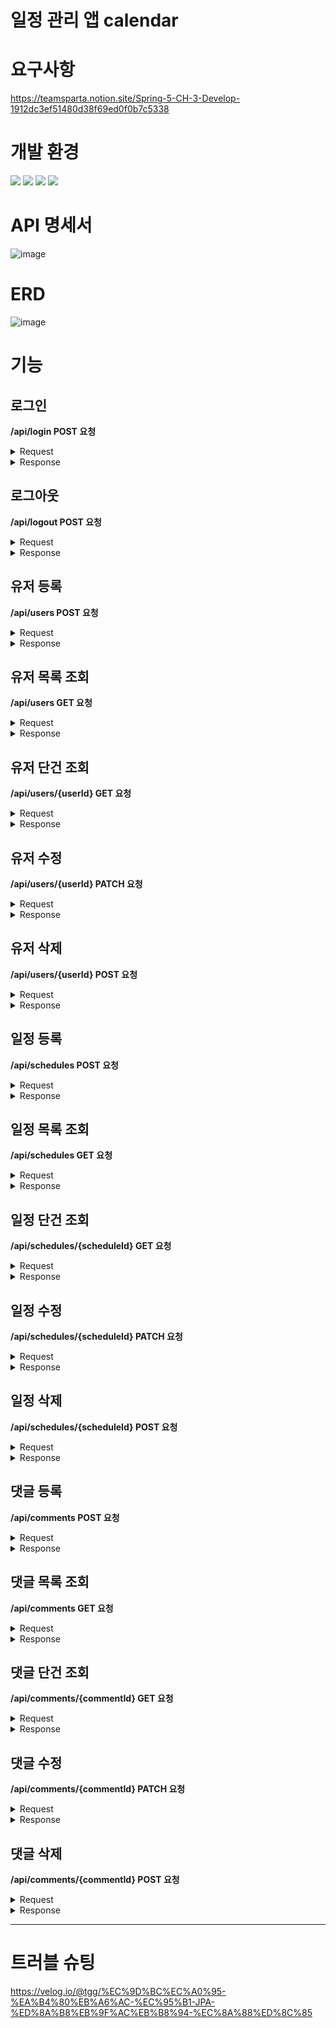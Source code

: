 # 일정 관리 앱 calendar

# 요구사항

https://teamsparta.notion.site/Spring-5-CH-3-Develop-1912dc3ef51480d38f69ed0f0b7c5338

# 개발 환경
<div>
  <img src="https://img.shields.io/badge/java-007396?style=for-the-badge&logo=java&logoColor=white"> 
  <img src="https://img.shields.io/badge/mysql-4479A1?style=for-the-badge&logo=mysql&logoColor=white">
  <img src="https://img.shields.io/badge/spring-6DB33F?style=for-the-badge&logo=spring&logoColor=white">
  <img src="https://img.shields.io/badge/Gradle-02303A.svg?style=for-the-badge&logo=Gradle&logoColor=white">
</div>

# API 명세서

![image](https://github.com/user-attachments/assets/efffe30c-6ffa-45c2-9cbf-69540dac692f)

# ERD

![image](https://github.com/user-attachments/assets/024f32f6-ddd2-41c1-afec-48f3ce31596d)

# 기능








## 로그인

**/api/login POST 요청**

<details>
<summary>Request</summary>

```
{
    "email" : "scie429@gmail.com",
    "password" : "1234"
}
```
- email -> 유저 이메일
- password -> 비밀번호
    
</details>

<details>
<summary>Response</summary>
  
성공
```
{
    "userId": 1,
    "username": "xx",
    "email": "scie429@gmail.com",
    "createdDate": "2025-02-07 17:12:09",
    "updatedDate": "2025-02-07 17:40:51"
}
```
- userId -> 유저 식별자
- username -> 유저 이름
- email -> 유저 이메일
- createDate -> 유저 생성일
- updatedDate -> 유저 수정일

실패
```
{
    "email": "올바른 이메일 형식이 아닙니다."
}
```
- 400 Bad Request
- 올바른 이메일 형식을 입력해야 됩니다.

```
{
    "message": "해당 이메일로 등록된 유저가 없습니다."
}
```
- 404 Not Found
- 이메일로 등록된 유저가 없으면 에러가 발생합니다.

```
{
    "password": "비밀번호는 필수 입력 값입니다,"
}
```
- 400 Bad Request
- password는 필수로 입력 해야됩니다.

```
{
    "message": "비밀번호가 잘못되었습니다."
}
```
- 401 Unauthorized
- 비밀번호가 틀리면 오류가 발생합니다.

```
{
    "message": "이미 로그인된 상태입니다."
}
```
- 409 Conflict
- 이미 로그인된 상태면 오류가 발생합니다.
</details>
















## 로그아웃

**/api/logout POST 요청**

<details>
<summary>Request</summary>

- 빈 body로 요청하면 됩니다.
    
</details>

<details>
<summary>Response</summary>
  
성공
```
{
    "message": "로그아웃 되었습니다."
}
```
- 로그아웃이 성공되었다는 메시지를 반환합니다.

실패
- 세션을 지우는 것이므로 실패하지 않습니다.
</details>













## 유저 등록

**/api/users POST 요청**

<details>
  <summary>Request</summary>
  
```
{
    "username" : "tgg",
    "email" : "scie429@gmail.com",
    "password" : "1234"
}
```
- username -> 유저 이름
- email -> 유저 이메일
- password -> 비밀번호

</details>

<details>
<summary>Response</summary>
  
성공
```
{
    "userId": 1,
    "username": "tgg",
    "email": "scie430@gmail.com",
    "createdDate": "2025-02-07 17:04:41",
    "updatedDate": "2025-02-07 17:04:41"
}
```
- userId -> 유저 식별자
- username -> 유저 이름
- email -> 유저 이메일
- createDate -> 유저 생성일
- updatedDate -> 유저 수정일

실패
```
{
    "username": "이름은 필수 입력 값입니다."
}
```
- 400 Bad Request
- username 필수로 입력 해야됩니다.

```
{
    "email": "이메일은 필수 입력 값입니다."
}
```
- 400 Bad Request
- email은 필수로 입력 해야됩니다.

```
{
  "password": "비밀번호는 필수 입력 값입니다."
}
```
- 400 Bad Request
- password는 필수로 입력 해야됩니다.

```
{
    "email": "올바른 이메일 형식이 아닙니다."
}
```
- 400 Bad Request
- 올바른 이메일 형식을 입력 해야됩니다.

```
{
    "message": "이미 사용 중인 이메일입니다."
}
```
- 409 Conflict
- 중복된 이메일을 입력할 수 없습니다.
</details>







## 유저 목록 조회

**/api/users GET 요청**

<details>
<summary>Request</summary>

- api/users GET 요청하면 됩니다.
    
</details>

<details>
<summary>Response</summary>
  
성공
```
[
    {
        "userId": 1,
        "username": "tgg",
        "email": "scie430@gmail.com",
        "createdDate": "2025-02-07 17:04:41",
        "updatedDate": "2025-02-07 17:04:41"
    },
    {
        "userId": 2,
        "username": "tgg2",
        "email": "scie429@gmail.com",
        "createdDate": "2025-02-07 17:05:13",
        "updatedDate": "2025-02-07 17:05:13"
    }
]
```
- userId -> 유저 식별자
- username -> 유저 이름
- email -> 유저 이메일
- createDate -> 유저 생성일
- updatedDate -> 유저 수정일

유저가 없을 경우
```
[]
```
- 유저가 존재하지 않으면 빈 리스트를 반환합니다.
</details>








## 유저 단건 조회

**/api/users/{userId} GET 요청**

<details>
<summary>Request</summary>

- api/users/{userId} GET 요청하면 됩니다.
    
</details>

<details>
<summary>Response</summary>
  
성공
```
{
    "userId": 1,
    "username": "ss",
    "email": "scie430@gmail.com",
    "createdDate": "2025-02-07 17:04:41",
    "updatedDate": "2025-02-07 17:05:57"
}
```
- userId -> 유저 식별자
- username -> 유저 이름
- email -> 유저 이메일
- createDate -> 유저 생성일
- updatedDa -> 유저 수정일

실패
```
{
    "message": "userId에 해당하는 유저가 없습니다."
}
```
- 404 Not Found
- 존재하지 않는 유저에 대해 요청하면 에러가 발생합니다.
</details>








## 유저 수정

**/api/users/{userId} PATCH 요청**

<details>
<summary>Request</summary>

```
{
    "username" : "ss",
    "password" : "123"
}
```
- username -> 유저 이름
- password -> 비밀번호
    
</details>

<details>
<summary>Response</summary>
  
성공
```
{
    "userId": 1,
    "username": "ss",
    "email": "scie430@gmail.com",
    "createdDate": "2025-02-07 17:04:41",
    "updatedDate": "2025-02-07 17:05:57"
}
```
- userId -> 유저 식별자
- username -> 유저 이름
- email -> 유저 이메일
- createDate -> 유저 생성일
- updatedDate -> 유저 수정일

실패
```
{
    "message": "로그인이 필요합니다."
}
```
- 401 Unauthorized
- 로그인하지 않으면 수정 요청을 할 수 없습니다.

```
{
    "message": "유저에 대한 접근 권한이 없습니다."
}
```
- 403 Forbidden
- 로그인한 유저가 아닌 유저에 대한 수정 요청을 할 수 없습니다.

```
{
    "message": "userId에 해당하는 유저가 없습니다."
}
```
- 404 Not Found
- 존재하지 않는 유에 대해 요청하면 에러가 발생합니다.

```
{
    "username": "이름은 필수 입력 값입니다."
}
```
- 400 Bad Request
- username은 필수로 입력 해야됩니다.

```
{
    "password": "비밀번호는 필수 입력 값입니다,"
}
```
- 400 Bad Request
- password는 필수로 입력 해야됩니다.

```
{
    "message": "비밀번호가 잘못되었습니다."
}
```
- 401 Unauthorized
- 비밀번호가 틀리면 오류가 발생합니다.
</details>








## 유저 삭제

**/api/users/{userId} POST 요청**

<details>
<summary>Request</summary>

```
{
    "password" : "123"
}
```
- password -> 비밀번호
    
</details>

<details>
<summary>Response</summary>
  
성공
```
{
    "message": "로그아웃 되었습니다."
}
```
- 유저가 삭제되었으므로 자동으로 로그아웃 됩니다.
- 로그아웃이 성공되었다는 메시지를 반환합니다.

실패
```
{
    "message": "로그인이 필요합니다."
}
```
- 401 Unauthorized
- 로그인하지 않으면 삭제 요청을 할 수 없습니다.

```
{
    "message": "유저에 대한 접근 권한이 없습니다."
}
```
- 403 Forbidden
- 로그인한 유저가 아닌 유저에 대한 삭제제 요청을 할 수 없습니다.

```
{
    "message": "userId에 해당하는 유저가 없습니다."
}
```
- 404 Not Found
- 존재하지 않는 유에 대해 요청하면 에러가 발생합니다.

```
{
    "password": "비밀번호는 필수 입력 값입니다,"
}
```
- 400 Bad Request
- password는 필수로 입력 해야됩니다.

```
{
    "message": "비밀번호가 잘못되었습니다."
}
```
- 401 Unauthorized
- 비밀번호가 틀리면 오류가 발생합니다.
</details>












## 일정 등록

**/api/schedules POST 요청**

<details>
<summary>Request</summary>
  
```
{
    "title" : "제목",
    "todo" : "할 일"
}
```
- title -> 제목
- todo -> 할 일

</details>

<details>
<summary>Response</summary>
  
성공
```
{
    "scheduleId": 1,
    "userId": 1,
    "username": "tgghuhu",
    "title": "제목",
    "todo": "할 일",
    "commentCount": 0,
    "createdTime": "2025-02-11 19:37:46",
    "updatedTime": "2025-02-11 19:37:46"
}
```
- scheduleId -> 일정 식별자
- userId -> 유저 식별자
- username -> 유저 이름
- title -> 제목
- todo -> 할 일
- commentCount -> 댓글 갯수
- createDate -> 유저 생성일
- updatedDate -> 유저 수정일

실패
```
{
    "message": "로그인이 필요합니다."
}
```
- 401 Unauthorized
- 로그인하지 않으면 일정 등록을 할 수 없습니다.

```
{
    "title": "제목은 필수 입력 값 입니다."
}
```
- 400 Bad Request
- title은 필수로 입력 해야됩니다.

```
{
    "todo": "할 일은 필수 입력 값 입니다."
}
```
- 400 Bad Request
- todo는 필수로 입력 해야됩니다.
</details>










## 일정 목록 조회

**/api/schedules GET 요청**

<details>
<summary>Request</summary>

- api/schedules GET 요청하면 됩니다.
- size, page, sort 파라미터를 통해서 페이징처리를 할 수 있습니다.
    
</details>

<details>
<summary>Response</summary>
  
성공
```
[
    {
        "scheduleId": 1,
        "userId": 1,
        "username": "tgghuhu",
        "title": "제목",
        "todo": "할 일",
        "commentCount": 2,
        "createdTime": "2025-02-11 19:37:46",
        "updatedTime": "2025-02-11 19:37:46"
    },
    {
        "scheduleId": 2,
        "userId": 1,
        "username": "tgghuhu",
        "title": "제목",
        "todo": "할 일",
        "commentCount": 1,
        "createdTime": "2025-02-11 19:39:51",
        "updatedTime": "2025-02-11 19:39:51"
    },
    {
        "scheduleId": 3,
        "userId": 1,
        "username": "tgghuhu",
        "title": "제목",
        "todo": "할 일",
        "commentCount": 0,
        "createdTime": "2025-02-11 19:39:52",
        "updatedTime": "2025-02-11 19:39:52"
    }
]
```
- scheduleId -> 일정 식별자
- userId -> 유저 식별자
- username -> 유저 이름
- title -> 제목
- todo -> 할 일
- commentCount -> 댓글 갯수
- createDate -> 유저 생성일
- updatedDate -> 유저 수정일

일정이 없을 경우
```
[]
```
- 일정이 존재하지 않으면 빈 리스트를 반환합니다.
</details>













## 일정 단건 조회

**/api/schedules/{scheduleId} GET 요청**

<details>
<summary>Request</summary>

- /api/schedules/{scheduleId} GET 요청하면 됩니다.
    
</details>

<details>
<summary>Response</summary>
  
성공
```
{
    "scheduleId": 1,
    "userId": 1,
    "username": "tgghuhu",
    "title": "제목",
    "todo": "할 일",
    "commentCount": 2,
    "createdTime": "2025-02-11 19:37:46",
    "updatedTime": "2025-02-11 19:37:46"
}
```
- scheduleId -> 일정 식별자
- userId -> 유저 식별자
- username -> 유저 이름
- title -> 제목
- todo -> 할 일
- commentCount -> 댓글 갯수
- createDate -> 유저 생성일
- updatedDate -> 유저 수정일

실패
```
{
    "message": "scheduleId에 해당하는 일정이 없습니다."
}
```
- 404 Not Found
- 존재하지 않는 일정에 대해 요청하면 에러가 발생합니다.
</details>


























## 일정 수정

**/api/schedules/{scheduleId} PATCH 요청**

<details>
<summary>Request</summary>

```
{
    "title" : "제목 수정",
    "todo" : "할 일 수정",
    "password" : "1234"
}
```
- title -> 제목
- todo -> 할 일
- password -> 비밀번호호
    
</details>

<details>
<summary>Response</summary>
  
성공
```
{
    "scheduleId": 1,
    "userId": 1,
    "username": "tgghuhu",
    "title": "제목 수정",
    "todo": "할 일 수정",
    "commentCount": 2,
    "createdTime": "2025-02-11 19:37:46",
    "updatedTime": "2025-02-11 19:41:12"
}
```
- scheduleId -> 일정 식별자
- userId -> 유저 식별자
- username -> 유저 이름
- title -> 제목
- todo -> 할 일
- commentCount -> 댓글 갯수
- createDate -> 유저 생성일
- updatedDate -> 유저 수정일

실패
```
{
    "message": "로그인이 필요합니다."
}
```
- 401 Unauthorized
- 로그인하지 않으면 수정 요청을 할 수 없습니다.

```
{
    "message": "일정에 대한 접근 권한이 없습니다."
}
```
- 403 Forbidden
- 로그인한 유저의 일정에 대해서만 수정 요청을 할 수 있습니다.

```
{
    "message": "scheduleId에 해당하는 일정이 없습니다."
}
```
- 404 Not Found
- 존재하지 않는 일정에 대해 요청하면 에러가 발생합니다.

```
{
    "title": "제목은 필수 입력 값 입니다."
}
```
- 400 Bad Request
- title은 필수로 입력 해야됩니다.

```
{
    "todo": "할 일은 필수 입력 값 입니다."
}
```
- 400 Bad Request
- todo는 필수로 입력 해야됩니다.

```
{
    "password": "비밀번호는 필수 입력 값입니다,"
}
```
- 400 Bad Request
- password는 필수로 입력 해야됩니다.

```
{
    "message": "비밀번호가 잘못되었습니다."
}
```
- 401 Unauthorized
- 비밀번호가 틀리면 오류가 발생합니다.
</details>

















## 일정 삭제

**/api/schedules/{scheduleId} POST 요청**

<details>
<summary>Request</summary>

```
{
    "password" : "1234"
}
```
- password -> 비밀번호
    
</details>

<details>
<summary>Response</summary>
  
성공
- 빈 body를 리턴합니다.

실패
```
{
    "message": "로그인이 필요합니다."
}
```
- 401 Unauthorized
- 로그인하지 않으면 삭제 요청을 할 수 없습니다.

```
{
    "message": "일정에 대한 접근 권한이 없습니다."
}
```
- 403 Forbidden
- 로그인한 유저의 일정에 대해서만 삭 요청을 할 수 있습니다.

```
{
    "message": "scheduleId에 해당하는 일정이 없습니다."
}
```
- 404 Not Found
- 존재하지 않는 일정에 대해 요청하면 에러가 발생합니다.

```
{
    "password": "비밀번호는 필수 입력 값입니다,"
}
```
- 400 Bad Request
- password는 필수로 입력 해야됩니다.

```
{
    "message": "비밀번호가 잘못되었습니다."
}
```
- 401 Unauthorized
- 비밀번호가 틀리면 오류가 발생합니다.
</details>



























## 댓글 등록

**/api/comments POST 요청**

<details>
<summary>Request</summary>
  
```
{
    "content" : "댓글 내용",
    "scheduleId" : "1"
}
```
- content -> 댓글 내용
- scheduleId -> 일정 식별자

</details>

<details>
<summary>Response</summary>
  
성공
```
{
    "commentId": 4,
    "scheduleId": 1,
    "userId": 1,
    "username": "tgghuhu",
    "content": "댓글 내용",
    "createdTime": "2025-02-10 16:49:10",
    "updatedTime": "2025-02-10 16:49:10"
}
```
- commentId -> 댓글 식별자
- scheduleId -> 일정 식별자
- userId -> 유저 식별자
- username -> 유저 이름
- content -> 댓글 내용
- createdDate -> 유저 생성일
- updatedDate -> 유저 수정일

실패
```
{
    "message": "로그인이 필요합니다."
}
```
- 401 Unauthorized
- 로그인하지 않으면 일정 등록을 할 수 없습니다.

```
{
    "message": "scheduleId에 해당하는 일정이 없습니다."
}
```
- 404 Not Found
- 존재하지 않는 일정에 대해 요청하면 에러가 발생합니다.

```
{
    "content": "댓글 내용은 필수 입력 값 입니다."
}
```
- 400 Bad Request
- content 필수로 입력 해야됩니다.

```
{
    "scheduleId": "scheduleId는 필수 입력 값 입니다."
}
```
- 400 Bad Request
- scheduleId는 필수로 입력 해야됩니다.
</details>










## 댓글 목록 조회

**/api/comments GET 요청**

<details>
<summary>Request</summary>

- api/comments GET 요청하면 됩니다.
    
</details>

<details>
<summary>Response</summary>
  
성공
```
[
    {
        "commentId": 1,
        "scheduleId": 1,
        "userId": 1,
        "username": "tgghuhu",
        "content": "댓글 내용",
        "createdTime": "2025-02-10 16:36:30",
        "updatedTime": "2025-02-10 16:36:30"
    },
    {
        "commentId": 2,
        "scheduleId": 1,
        "userId": 1,
        "username": "tgghuhu",
        "content": "댓글 내용",
        "createdTime": "2025-02-10 16:36:30",
        "updatedTime": "2025-02-10 16:36:30"
    },
    {
        "commentId": 3,
        "scheduleId": 1,
        "userId": 1,
        "username": "tgghuhu",
        "content": "댓글 내용",
        "createdTime": "2025-02-10 16:36:31",
        "updatedTime": "2025-02-10 16:36:31"
    },
    {
        "commentId": 4,
        "scheduleId": 1,
        "userId": 1,
        "username": "tgghuhu",
        "content": "댓글 내용",
        "createdTime": "2025-02-10 16:49:10",
        "updatedTime": "2025-02-10 16:49:10"
    }
]
```
- commentId -> 댓글 식별자
- scheduleId -> 일정 식별자
- userId -> 유저 식별자
- username -> 유저 이름
- content -> 댓글 내용
- createdDate -> 유저 생성일
- updatedDate -> 유저 수정일

댓글이 없을 경우
```
[]
```
- 댓글이이 존재하지 않으면 빈 리스트를 반환합니다.
</details>



























## 댓글 단건 조회

**/api/comments/{commentId} GET 요청**

<details>
<summary>Request</summary>

- /api/comments/{commentId} GET 요청하면 됩니다.
    
</details>

<details>
<summary>Response</summary>
  
성공
```
{
    "commentId": 1,
    "scheduleId": 1,
    "userId": 1,
    "username": "tgghuhu",
    "content": "댓글 내용",
    "createdTime": "2025-02-10 17:38:36",
    "updatedTime": "2025-02-10 17:38:36"
}
```
- commentId -> 댓글 식별자
- scheduleId -> 일정 식별자
- userId -> 유저 식별자
- username -> 유저 이름
- content -> 댓글 내용
- createdDate -> 유저 생성일
- updatedDate -> 유저 수정일

실패
```
{
    "message": "commentId에 해당하는 유저가 없습니다."
}
```
- 404 Not Found
- 존재하지 않는 댓글에 대해 요청하면 에러가 발생합니다.
</details>



















## 댓글 수정

**/api/comments/{commentId} PATCH 요청**

<details>
<summary>Request</summary>

```
{
    "content" : "댓글 수정",
    "password" : "1234"
}
```
- content -> 댓글 내용
- password -> 비밀번호
    
</details>

<details>
<summary>Response</summary>
  
성공
```
{
    "commentId": 2,
    "scheduleId": 1,
    "userId": 1,
    "username": "tgghuhu",
    "content": "댓글 수정",
    "createdTime": "2025-02-10 20:58:10",
    "updatedTime": "2025-02-10 20:58:12"
}
```
- commentId -> 댓글 식별자
- scheduleId -> 일정 식별자
- userId -> 유저 식별자
- username -> 유저 이름
- content -> 댓글 내용
- createdDate -> 유저 생성일
- updatedDate -> 유저 수정일

실패
```
{
    "message": "로그인이 필요합니다."
}
```
- 401 Unauthorized
- 로그인하지 않으면 수정 요청을 할 수 없습니다.

```
{
    "message": "댓글에 대한 접근 권한이 없습니다."
}
```
- 403 Forbidden
- 로그인한 유저의 댓글에 대해서만 수정 요청을 할 수 있습니다.

```
{
    "message": "commentId에 해당하는 유저가 없습니다."
}
```
- 404 Not Found
- 존재하지 않는 댓글에 대해 요청하면 에러가 발생합니다.

```
{
    "content": "댓글 내용은 필수 입력 값 입니다."
}
```
- 400 Bad Request
- content 필수로 입력 해야됩니다.

```
{
    "password": "비밀번호는 필수 입력 값입니다,"
}
```
- 400 Bad Request
- password는 필수로 입력 해야됩니다.

```
{
    "message": "비밀번호가 잘못되었습니다."
}
```
- 401 Unauthorized
- 비밀번호가 틀리면 오류가 발생합니다.
</details>






















## 댓글 삭제

**/api/comments/{commentId} POST 요청**

<details>
<summary>Request</summary>

```
{
    "password" : "1234"
}
```
- password -> 비밀번호
    
</details>

<details>
<summary>Response</summary>
  
성공
- 빈 body를 리턴합니다.

실패
```
{
    "message": "로그인이 필요합니다."
}
```
- 401 Unauthorized
- 로그인하지 않으면 삭제 요청을 할 수 없습니다.

```
{
    "message": "일정에 대한 접근 권한이 없습니다."
}
```
- 403 Forbidden
- 로그인한 유저의 일정에 대해서만 삭 요청을 할 수 있습니다.

```
{
    "message": "commentId에 해당하는 유저가 없습니다."
}
```
- 404 Not Found
- 존재하지 않는 댓글에 대해 요청하면 에러가 발생합니다.

```
{
    "password": "비밀번호는 필수 입력 값입니다,"
}
```
- 400 Bad Request
- password는 필수로 입력 해야됩니다.

```
{
    "message": "비밀번호가 잘못되었습니다."
}
```
- 401 Unauthorized
- 비밀번호가 틀리면 오류가 발생합니다.
</details>


<hr>

# 트러블 슈팅

https://velog.io/@tgg/%EC%9D%BC%EC%A0%95-%EA%B4%80%EB%A6%AC-%EC%95%B1-JPA-%ED%8A%B8%EB%9F%AC%EB%B8%94-%EC%8A%88%ED%8C%85

